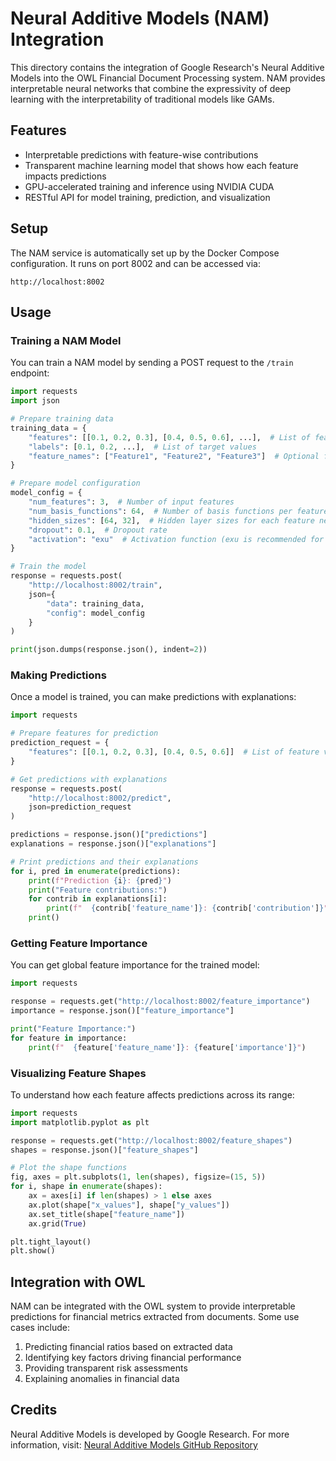 # Neural Additive Models (NAM) Integration

This directory contains the integration of Google Research's Neural Additive Models into the OWL Financial Document Processing system. NAM provides interpretable neural networks that combine the expressivity of deep learning with the interpretability of traditional models like GAMs.

## Features

- Interpretable predictions with feature-wise contributions
- Transparent machine learning model that shows how each feature impacts predictions
- GPU-accelerated training and inference using NVIDIA CUDA
- RESTful API for model training, prediction, and visualization

## Setup

The NAM service is automatically set up by the Docker Compose configuration. It runs on port 8002 and can be accessed via:

```
http://localhost:8002
```

## Usage

### Training a NAM Model

You can train a NAM model by sending a POST request to the `/train` endpoint:

```python
import requests
import json

# Prepare training data
training_data = {
    "features": [[0.1, 0.2, 0.3], [0.4, 0.5, 0.6], ...],  # List of feature vectors
    "labels": [0.1, 0.2, ...],  # List of target values
    "feature_names": ["Feature1", "Feature2", "Feature3"]  # Optional feature names
}

# Prepare model configuration
model_config = {
    "num_features": 3,  # Number of input features
    "num_basis_functions": 64,  # Number of basis functions per feature
    "hidden_sizes": [64, 32],  # Hidden layer sizes for each feature network
    "dropout": 0.1,  # Dropout rate
    "activation": "exu"  # Activation function (exu is recommended for NAM)
}

# Train the model
response = requests.post(
    "http://localhost:8002/train",
    json={
        "data": training_data,
        "config": model_config
    }
)

print(json.dumps(response.json(), indent=2))
```

### Making Predictions

Once a model is trained, you can make predictions with explanations:

```python
import requests

# Prepare features for prediction
prediction_request = {
    "features": [[0.1, 0.2, 0.3], [0.4, 0.5, 0.6]]  # List of feature vectors to predict
}

# Get predictions with explanations
response = requests.post(
    "http://localhost:8002/predict",
    json=prediction_request
)

predictions = response.json()["predictions"]
explanations = response.json()["explanations"]

# Print predictions and their explanations
for i, pred in enumerate(predictions):
    print(f"Prediction {i}: {pred}")
    print("Feature contributions:")
    for contrib in explanations[i]:
        print(f"  {contrib['feature_name']}: {contrib['contribution']}")
    print()
```

### Getting Feature Importance

You can get global feature importance for the trained model:

```python
import requests

response = requests.get("http://localhost:8002/feature_importance")
importance = response.json()["feature_importance"]

print("Feature Importance:")
for feature in importance:
    print(f"  {feature['feature_name']}: {feature['importance']}")
```

### Visualizing Feature Shapes

To understand how each feature affects predictions across its range:

```python
import requests
import matplotlib.pyplot as plt

response = requests.get("http://localhost:8002/feature_shapes")
shapes = response.json()["feature_shapes"]

# Plot the shape functions
fig, axes = plt.subplots(1, len(shapes), figsize=(15, 5))
for i, shape in enumerate(shapes):
    ax = axes[i] if len(shapes) > 1 else axes
    ax.plot(shape["x_values"], shape["y_values"])
    ax.set_title(shape["feature_name"])
    ax.grid(True)

plt.tight_layout()
plt.show()
```

## Integration with OWL

NAM can be integrated with the OWL system to provide interpretable predictions for financial metrics extracted from documents. Some use cases include:

1. Predicting financial ratios based on extracted data
2. Identifying key factors driving financial performance
3. Providing transparent risk assessments
4. Explaining anomalies in financial data

## Credits

Neural Additive Models is developed by Google Research. For more information, visit:
[Neural Additive Models GitHub Repository](https://github.com/google-research/google-research/tree/master/neural_additive_models)